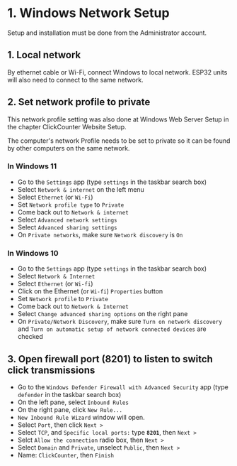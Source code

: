# 1. Windows Network Setup

Setup and installation must be done from the Administrator account.

## 1. Local network

By ethernet cable or Wi-Fi, connect Windows to local network.  ESP32 units will also need to connect to the same network.

## 2. Set network profile to private

This network profile setting was also done at Windows Web Server Setup in the chapter ClickCounter Website Setup.

The computer's network Profile needs to be set to private so it can be found by other computers on the same network.

### In Windows 11

- Go to the `Settings` app (type `settings` in the taskbar search box)
- Select `Network & internet` on the left menu
- Select `Ethernet` (or `Wi-Fi`)
- Set `Network profile type` to `Private`
- Come back out to `Network & internet`
- Select `Advanced network settings`
- Select `Advanced sharing settings`
- On `Private networks`, make sure `Network discovery` is `On`

### In Windows 10

- Go to the `Settings` app (type `settings` in the taskbar search box)
- Select `Network & Internet`
- Select `Ethernet` (or `Wi-fi`)
- Click on the Ethernet (or `Wi-fi`) `Properties` button
- Set `Network profile` to `Private`
- Come back out to `Network & Internet`
- Select `Change advanced sharing options` on the right pane
- On `Private/Network Discovery`, make sure `Turn on network discovery` and `Turn on automatic setup of network connected devices` are checked

## 3. Open firewall port (8201) to listen to switch click transmissions

- Go to the `Windows Defender Firewall with Advanced Security` app (type `defender` in the taskbar search box)
- On the left pane, select `Inbound Rules`
- On the right pane, click `New Rule...`
- `New Inbound Rule Wizard` window will open.
- Select `Port`, then click `Next >`
- Select `TCP`, and `Specific local ports:` type __`8201`__, then `Next >`
- Selct `Allow the connection` radio box, then `Next >`
- Select `Domain` and `Private`, unselect `Public`, then `Next >`
- Name: `ClickCounter`, then `Finish`
